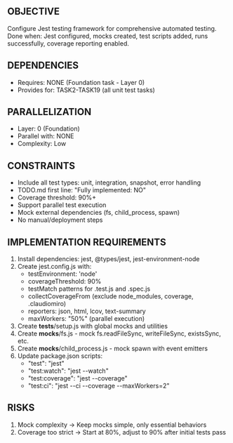 ## OBJECTIVE
Configure Jest testing framework for comprehensive automated testing.
Done when: Jest configured, mocks created, test scripts added, runs successfully, coverage reporting enabled.

## DEPENDENCIES
- Requires: NONE (Foundation task - Layer 0)
- Provides for: TASK2-TASK19 (all unit test tasks)

## PARALLELIZATION
- Layer: 0 (Foundation)
- Parallel with: NONE
- Complexity: Low

## CONSTRAINTS
- Include all test types: unit, integration, snapshot, error handling
- TODO.md first line: "Fully implemented: NO"
- Coverage threshold: 90%+
- Support parallel test execution
- Mock external dependencies (fs, child_process, spawn)
- No manual/deployment steps

## IMPLEMENTATION REQUIREMENTS
1. Install dependencies: jest, @types/jest, jest-environment-node
2. Create jest.config.js with:
   - testEnvironment: 'node'
   - coverageThreshold: 90%
   - testMatch patterns for .test.js and .spec.js
   - collectCoverageFrom (exclude node_modules, coverage, .claudiomiro)
   - reporters: json, html, lcov, text-summary
   - maxWorkers: "50%" (parallel execution)
3. Create __tests__/setup.js with global mocks and utilities
4. Create __mocks__/fs.js - mock fs.readFileSync, writeFileSync, existsSync, etc.
5. Create __mocks__/child_process.js - mock spawn with event emitters
6. Update package.json scripts:
   - "test": "jest"
   - "test:watch": "jest --watch"
   - "test:coverage": "jest --coverage"
   - "test:ci": "jest --ci --coverage --maxWorkers=2"

## RISKS
1. Mock complexity → Keep mocks simple, only essential behaviors
2. Coverage too strict → Start at 80%, adjust to 90% after initial tests pass
